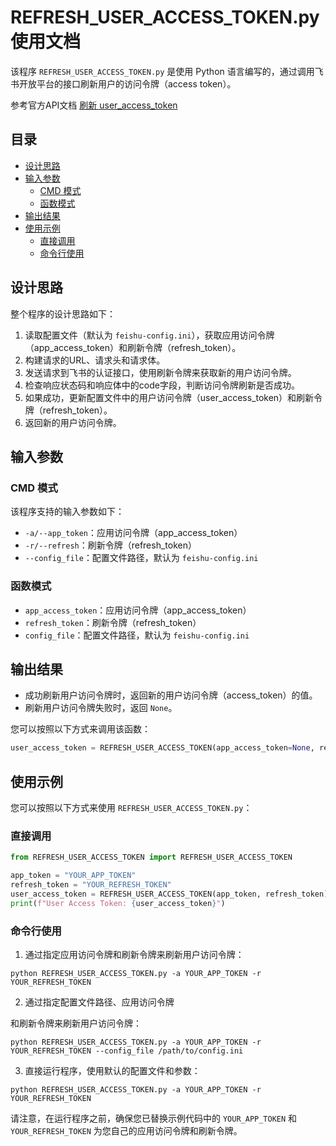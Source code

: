 # REFRESH_USER_ACCESS_TOKEN.py 使用文档

该程序 `REFRESH_USER_ACCESS_TOKEN.py` 是使用 Python 语言编写的，通过调用飞书开放平台的接口刷新用户的访问令牌（access token）。

参考官方API文档 [刷新 user_access_token](https://open.feishu.cn/document/uAjLw4CM/ukTMukTMukTM/reference/authen-v1/authen/refresh_access_token)

## 目录

- [设计思路](#设计思路)
- [输入参数](#输入参数)
  - [CMD 模式](#cmd-模式)
  - [函数模式](#函数模式)
- [输出结果](#输出结果)
- [使用示例](#使用示例)
  - [直接调用](#直接调用)
  - [命令行使用](#命令行使用)

## 设计思路

整个程序的设计思路如下：

1. 读取配置文件（默认为 `feishu-config.ini`），获取应用访问令牌（app_access_token）和刷新令牌（refresh_token）。
2. 构建请求的URL、请求头和请求体。
3. 发送请求到飞书的认证接口，使用刷新令牌来获取新的用户访问令牌。
4. 检查响应状态码和响应体中的code字段，判断访问令牌刷新是否成功。
5. 如果成功，更新配置文件中的用户访问令牌（user_access_token）和刷新令牌（refresh_token）。
6. 返回新的用户访问令牌。

## 输入参数

### CMD 模式

该程序支持的输入参数如下：

- `-a/--app_token`：应用访问令牌（app_access_token）
- `-r/--refresh`：刷新令牌（refresh_token）
- `--config_file`：配置文件路径，默认为 `feishu-config.ini`

### 函数模式

- `app_access_token`：应用访问令牌（app_access_token）
- `refresh_token`：刷新令牌（refresh_token）
- `config_file`：配置文件路径，默认为 `feishu-config.ini`

## 输出结果

- 成功刷新用户访问令牌时，返回新的用户访问令牌（access_token）的值。
- 刷新用户访问令牌失败时，返回 `None`。

您可以按照以下方式来调用该函数：

```python
user_access_token = REFRESH_USER_ACCESS_TOKEN(app_access_token=None, refresh_token=None, config_file=None)
```

## 使用示例

您可以按照以下方式来使用 `REFRESH_USER_ACCESS_TOKEN.py`：

### 直接调用

```python
from REFRESH_USER_ACCESS_TOKEN import REFRESH_USER_ACCESS_TOKEN

app_token = "YOUR_APP_TOKEN"
refresh_token = "YOUR_REFRESH_TOKEN"
user_access_token = REFRESH_USER_ACCESS_TOKEN(app_token, refresh_token)
print(f"User Access Token: {user_access_token}")
```

### 命令行使用

1. 通过指定应用访问令牌和刷新令牌来刷新用户访问令牌：

```
python REFRESH_USER_ACCESS_TOKEN.py -a YOUR_APP_TOKEN -r YOUR_REFRESH_TOKEN
```

2. 通过指定配置文件路径、应用访问令牌

和刷新令牌来刷新用户访问令牌：

```
python REFRESH_USER_ACCESS_TOKEN.py -a YOUR_APP_TOKEN -r YOUR_REFRESH_TOKEN --config_file /path/to/config.ini
```

3. 直接运行程序，使用默认的配置文件和参数：

```
python REFRESH_USER_ACCESS_TOKEN.py -a YOUR_APP_TOKEN -r YOUR_REFRESH_TOKEN
```

请注意，在运行程序之前，确保您已替换示例代码中的 `YOUR_APP_TOKEN` 和 `YOUR_REFRESH_TOKEN` 为您自己的应用访问令牌和刷新令牌。

